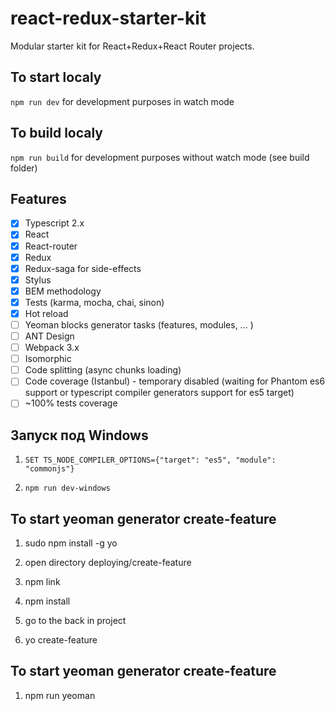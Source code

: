 # react-redux-starter-kit
Modular starter kit for React+Redux+React Router projects.

## To start localy
```npm run dev``` for development purposes in watch mode

## To build localy
```npm run build``` for development purposes without watch mode (see build folder)

## Features
- [x] Typescript 2.x
- [x] React
- [x] React-router
- [x] Redux
- [x] Redux-saga for side-effects
- [x] Stylus
- [x] BEM methodology
- [x] Tests (karma, mocha, chai, sinon)
- [x] Hot reload
- [ ] Yeoman blocks generator tasks (features, modules, ... )
- [ ] ANT Design
- [ ] Webpack 3.x
- [ ] Isomorphic
- [ ] Code splitting (async chunks loading)
- [ ] Code coverage (Istanbul) - temporary disabled (waiting for Phantom es6 support or typescript compiler generators support for es5 target)
- [ ] ~100% tests coverage

## Запуск под Windows

1) ```SET TS_NODE_COMPILER_OPTIONS={"target": "es5", "module": "commonjs"}```

2) ```npm run dev-windows```

## To start yeoman generator create-feature

1) sudo npm install -g yo

2) open directory deploying/create-feature

3) npm link

4) npm install

5) go to the back in project

6) yo create-feature

## To start yeoman generator create-feature

1) npm run yeoman
